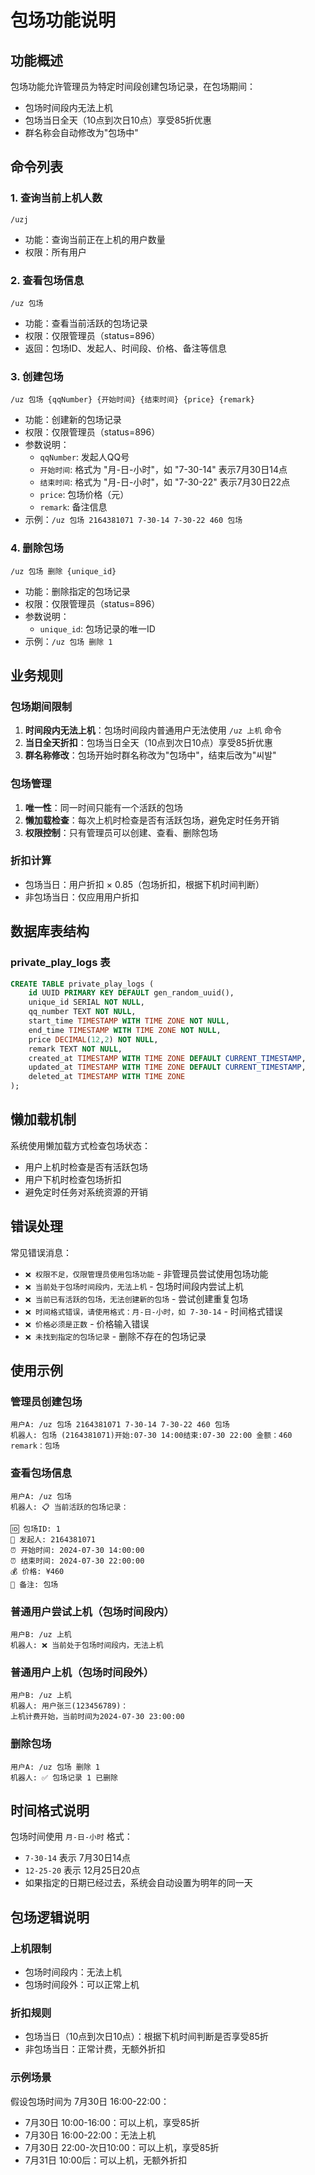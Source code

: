 # 包场功能说明

## 功能概述

包场功能允许管理员为特定时间段创建包场记录，在包场期间：
- 包场时间段内无法上机
- 包场当日全天（10点到次日10点）享受85折优惠
- 群名称会自动修改为"包场中"

## 命令列表

### 1. 查询当前上机人数
```
/uzj
```
- 功能：查询当前正在上机的用户数量
- 权限：所有用户

### 2. 查看包场信息
```
/uz 包场
```
- 功能：查看当前活跃的包场记录
- 权限：仅限管理员（status=896）
- 返回：包场ID、发起人、时间段、价格、备注等信息

### 3. 创建包场
```
/uz 包场 {qqNumber} {开始时间} {结束时间} {price} {remark}
```
- 功能：创建新的包场记录
- 权限：仅限管理员（status=896）
- 参数说明：
  - `qqNumber`: 发起人QQ号
  - `开始时间`: 格式为 "月-日-小时"，如 "7-30-14" 表示7月30日14点
  - `结束时间`: 格式为 "月-日-小时"，如 "7-30-22" 表示7月30日22点
  - `price`: 包场价格（元）
  - `remark`: 备注信息
- 示例：`/uz 包场 2164381071 7-30-14 7-30-22 460 包场`

### 4. 删除包场
```
/uz 包场 删除 {unique_id}
```
- 功能：删除指定的包场记录
- 权限：仅限管理员（status=896）
- 参数说明：
  - `unique_id`: 包场记录的唯一ID
- 示例：`/uz 包场 删除 1`

## 业务规则

### 包场期间限制
1. **时间段内无法上机**：包场时间段内普通用户无法使用 `/uz 上机` 命令
2. **当日全天折扣**：包场当日全天（10点到次日10点）享受85折优惠
3. **群名称修改**：包场开始时群名称改为"包场中"，结束后改为"씨발"

### 包场管理
1. **唯一性**：同一时间只能有一个活跃的包场
2. **懒加载检查**：每次上机时检查是否有活跃包场，避免定时任务开销
3. **权限控制**：只有管理员可以创建、查看、删除包场

### 折扣计算
- 包场当日：用户折扣 × 0.85（包场折扣，根据下机时间判断）
- 非包场当日：仅应用用户折扣

## 数据库表结构

### private_play_logs 表
```sql
CREATE TABLE private_play_logs (
    id UUID PRIMARY KEY DEFAULT gen_random_uuid(),
    unique_id SERIAL NOT NULL,
    qq_number TEXT NOT NULL,
    start_time TIMESTAMP WITH TIME ZONE NOT NULL,
    end_time TIMESTAMP WITH TIME ZONE NOT NULL,
    price DECIMAL(12,2) NOT NULL,
    remark TEXT NOT NULL,
    created_at TIMESTAMP WITH TIME ZONE DEFAULT CURRENT_TIMESTAMP,
    updated_at TIMESTAMP WITH TIME ZONE DEFAULT CURRENT_TIMESTAMP,
    deleted_at TIMESTAMP WITH TIME ZONE
);
```

## 懒加载机制

系统使用懒加载方式检查包场状态：
- 用户上机时检查是否有活跃包场
- 用户下机时检查包场折扣
- 避免定时任务对系统资源的开销

## 错误处理

常见错误消息：
- `❌ 权限不足，仅限管理员使用包场功能` - 非管理员尝试使用包场功能
- `❌ 当前处于包场时间段内，无法上机` - 包场时间段内尝试上机
- `❌ 当前已有活跃的包场，无法创建新的包场` - 尝试创建重复包场
- `❌ 时间格式错误，请使用格式：月-日-小时，如 7-30-14` - 时间格式错误
- `❌ 价格必须是正数` - 价格输入错误
- `❌ 未找到指定的包场记录` - 删除不存在的包场记录

## 使用示例

### 管理员创建包场
```
用户A: /uz 包场 2164381071 7-30-14 7-30-22 460 包场
机器人: 包场 (2164381071)开始:07-30 14:00结束:07-30 22:00 金额：460 remark：包场
```

### 查看包场信息
```
用户A: /uz 包场
机器人: 📋 当前活跃的包场记录：

🆔 包场ID: 1
👤 发起人: 2164381071
⏰ 开始时间: 2024-07-30 14:00:00
⏰ 结束时间: 2024-07-30 22:00:00
💰 价格: ¥460
📝 备注: 包场
```

### 普通用户尝试上机（包场时间段内）
```
用户B: /uz 上机
机器人: ❌ 当前处于包场时间段内，无法上机
```

### 普通用户上机（包场时间段外）
```
用户B: /uz 上机
机器人: 用户张三(123456789)：
上机计费开始，当前时间为2024-07-30 23:00:00
```

### 删除包场
```
用户A: /uz 包场 删除 1
机器人: ✅ 包场记录 1 已删除
```

## 时间格式说明

包场时间使用 `月-日-小时` 格式：
- `7-30-14` 表示 7月30日14点
- `12-25-20` 表示 12月25日20点
- 如果指定的日期已经过去，系统会自动设置为明年的同一天

## 包场逻辑说明

### 上机限制
- 包场时间段内：无法上机
- 包场时间段外：可以正常上机

### 折扣规则
- 包场当日（10点到次日10点）：根据下机时间判断是否享受85折
- 非包场当日：正常计费，无额外折扣

### 示例场景
假设包场时间为 7月30日 16:00-22:00：
- 7月30日 10:00-16:00：可以上机，享受85折
- 7月30日 16:00-22:00：无法上机
- 7月30日 22:00-次日10:00：可以上机，享受85折
- 7月31日 10:00后：可以上机，无额外折扣 